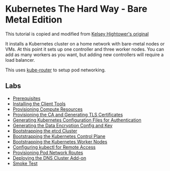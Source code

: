 # Kubernetes The Hard Way - Bare Metal Edition

This tutorial is copied and modified from [Kelsey Hightower's original](https://github.com/kelseyhightower/kubernetes-the-hard-way/tree/master/docs)

It installs a Kubernetes cluster on a home network with bare-metal
nodes or VMs. At this point it sets up one controller and three worker
nodes. You can add as many workers as you want, but adding new controllers
will require a load balancer.

This uses [kube-router](https://github.com/cloudnativelabs/kube-router) to setup pod networking.

## Labs


* [Prerequisites](docs/01-prerequisites.md)
* [Installing the Client Tools](docs/02-client-tools.md)
* [Provisioning Compute Resources](docs/03-compute-resources.md)
* [Provisioning the CA and Generating TLS Certificates](docs/04-certificate-authority.md)
* [Generating Kubernetes Configuration Files for Authentication](docs/05-kubernetes-configuration-files.md)
* [Generating the Data Encryption Config and Key](docs/06-data-encryption-keys.md)
* [Bootstrapping the etcd Cluster](docs/07-bootstrapping-etcd.md)
* [Bootstrapping the Kubernetes Control Plane](docs/08-bootstrapping-kubernetes-controllers.md)
* [Bootstrapping the Kubernetes Worker Nodes](docs/09-bootstrapping-kubernetes-workers.md)
* [Configuring kubectl for Remote Access](docs/10-configuring-kubectl.md)
* [Provisioning Pod Network Routes](docs/11-pod-network-routes.md)
* [Deploying the DNS Cluster Add-on](docs/12-dns-addon.md)
* [Smoke Test](docs/13-smoke-test.md)

